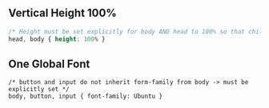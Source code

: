 ## Vertical Height 100%

```css
/* Height must be set explicitly for body AND head to 100% so that child elements can take full vertical space */
head, body { height: 100% }
```

## One Global Font

```
/* button and input do not inherit form-family from body -> must be explicitly set */
body, button, input { font-family: Ubuntu }
```
